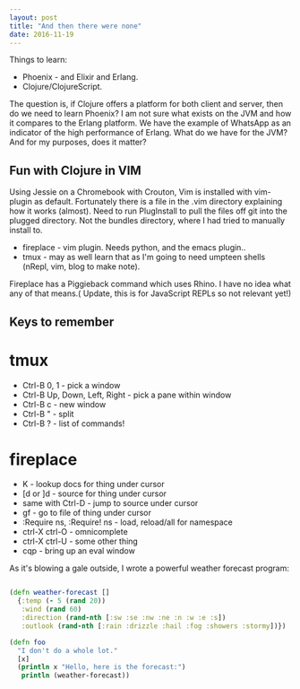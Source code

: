 ```yaml
---
layout: post
title: "And then there were none"
date: 2016-11-19
---
```


Things to learn:

* Phoenix - and Elixir and Erlang.
* Clojure/ClojureScript. 

The question is, if Clojure offers a platform for both client and server, then do we need to learn Phoenix? I am not sure what exists on the JVM and how it compares to the Erlang platform. 
We have the example of WhatsApp as an indicator of the high performance of Erlang. What do we have for the JVM? And for my purposes, does it matter?

Fun with Clojure in VIM
-----------------------
Using Jessie on a Chromebook with Crouton, Vim is installed with vim-plugin as default. Fortunately there is a file in the .vim directory explaining how it works (almost). Need to run PlugInstall to pull the files off git into the plugged directory. Not the bundles directory, where I had tried to manually install to.

* fireplace - vim plugin. Needs python, and the emacs plugin..
* tmux - may as well learn that as I'm going to need umpteen shells (nRepl, vim, blog to make note).

Fireplace has a Piggieback command which uses Rhino. I have no idea what any of that means.( Update, this is for JavaScript REPLs so not relevant yet!)

Keys to remember
----------------

# tmux

* Ctrl-B 0, 1 - pick a window
* Ctrl-B Up, Down, Left, Right - pick a pane within window
* Ctrl-B c - new window
* Ctrl-B " - split
* Ctrl-B ? - list of commands!

# fireplace

* K - lookup docs for thing under cursor
* [d or ]d - source for thing under cursor
* same with Ctrl-D - jump to source under cursor
* gf - go to file of thing under cursor
* :Require ns, :Require! ns - load, reload/all for namespace
* ctrl-X ctrl-O - omnicomplete
* ctrl-X ctrl-U - some other thing
* cqp - bring up an eval window

As it's blowing a gale outside, I wrote a powerful weather forecast program:

~~~ clojure

(defn weather-forecast []
  {:temp (- 5 (rand 20))
   :wind (rand 60) 
   :direction (rand-nth [:sw :se :nw :ne :n :w :e :s])
   :outlook (rand-nth [:rain :drizzle :hail :fog :showers :stormy])})

(defn foo
  "I don't do a whole lot."
  [x]
  (println x "Hello, here is the forecast:")
   println (weather-forecast))
~~~
